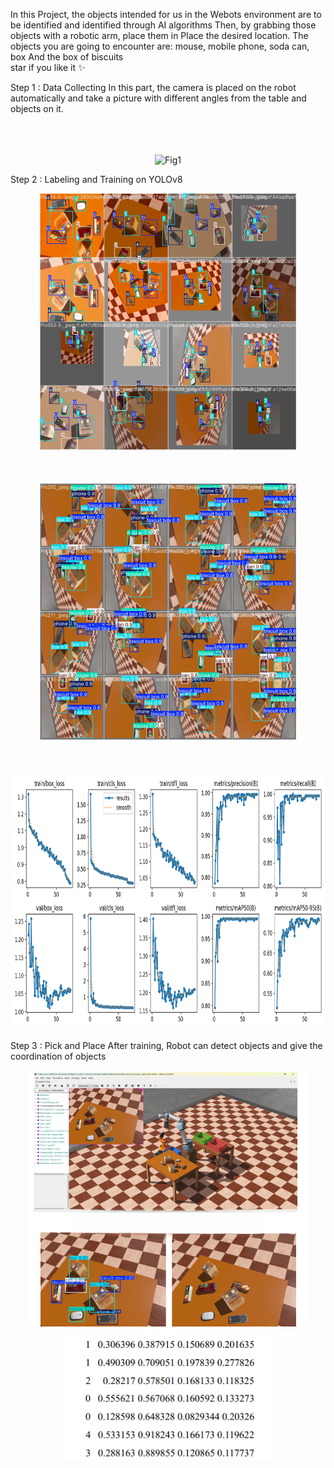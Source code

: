 In this Project, the objects intended for us in the Webots environment are to be identified and identified through AI algorithms
Then, by grabbing those objects with a robotic arm, place them in Place the desired location. 
The objects you are going to encounter are: mouse, mobile phone, soda can, box
And the box of biscuits
  <br />
  star if you like it ✨
  <br />


Step 1 : Data Collecting 
In this part, the camera is placed on the robot automatically and take a picture with different angles from the table and objects on it.
  <br />
  <br />
  <br />
  <br />

<p align="center">
  <img title="Fig1" height="410" src="images/1.gif">
</p>

Step 2 : Labeling and Training on YOLOv8

<p align="center">
  <img title="Fig1" height="410" src="images/Figure_1.jpg">
  <br />
   <br />
  <br />
  <br />
  <img title="Fig2" height="410" src="images/Figure_2.jpg">
   <br />
  <br />
  <br />
  <br />
  <img title="Fig3" height="410" src="images/Figure_3.png">
</p>


Step 3 : Pick and Place
After training, Robot can detect objects and give the coordination of objects 

<p align="center">
  <img title="Fig1" height="410" src="images/Figure_4.png">
  <br />
  <img title="Fig2" height="210" src="images/Figure_5.png">
  <br />
</p>
